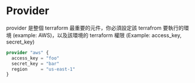# Provider

provider 是整個 terraform 最重要的元件，你必須設定該 terrafrom 要執行的環境 (example: AWS)，以及該環境的 terraform 權限 (Example: access_key, secret_key)

```terraform
provider "aws" {
  access_key = "foo"
  secret_key = "bar"
  region     = "us-east-1"
}
```